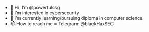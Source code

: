 - 👋 Hi, I’m @powerfulssg
- 👀 I’m interested in cybersecurity
- 🌱 I’m currently learning/pursuing diploma in computer science.
- 📫 How to reach me = Telegram: @blackHaxSEC

<!---
powerfulssg/powerfulssg is a ✨ special ✨ repository because its `README.md` (this file) appears on your GitHub profile.
You can click the Preview link to take a look at your changes.
--->
